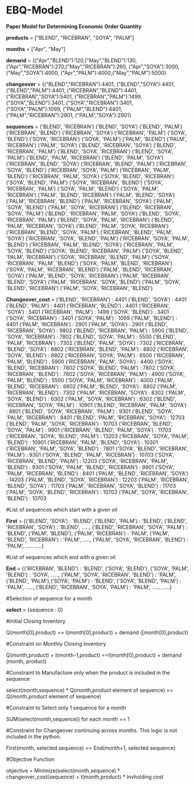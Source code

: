 # EBQ-Model
**Paper Model for Determining Economic Order Quantity**

**products** = ["BLEND", "RICEBRAN", "SOYA", "PALM"]

**months** = ["Apr", "May"]

**demand** = {("Apr","BLEND"):120,("May","BLEND"):130,
          ("Apr","RICEBRAN"):270,("May","RICEBRAN"):260,
          ("Apr","SOYA"):3000,("May","SOYA"):4000,
          ("Apr","PALM"):4000,("May","PALM"):5000}

**changeover** = {("BLEND","RICEBRAN"):4401,
              ("BLEND","SOYA"):4401,
              ("BLEND","PALM"):4401,
              ("RICEBRAN","BLEND"):4401,
              ("RICEBRAN","SOYA"):5401,
              ("RICEBRAN","PALM"):1499,
              ("SOYA","BLEND"):3401,
              ("SOYA","RICEBRAN"):3401,
              ("SOYA","PALM"):1099,
              ("PALM","BLEND"):4401,
              ("PALM","RICEBRAN"):2901,
              ("PALM","SOYA"):2901}
			  
**sequences** = ('BLEND', 'RICEBRAN')
('BLEND', 'SOYA')
('BLEND', 'PALM')
('RICEBRAN', 'BLEND')
('RICEBRAN', 'SOYA')
('RICEBRAN', 'PALM')
('SOYA', 'BLEND')
('SOYA', 'RICEBRAN')
('SOYA', 'PALM')
('PALM', 'BLEND')
('PALM', 'RICEBRAN')
('PALM', 'SOYA')
('BLEND', 'RICEBRAN', 'SOYA')
('BLEND', 'RICEBRAN', 'PALM')
('BLEND', 'SOYA', 'RICEBRAN')
('BLEND', 'SOYA', 'PALM')
('BLEND', 'PALM', 'RICEBRAN')
('BLEND', 'PALM', 'SOYA')
('RICEBRAN', 'BLEND', 'SOYA')
('RICEBRAN', 'BLEND', 'PALM')
('RICEBRAN', 'SOYA', 'BLEND')
('RICEBRAN', 'SOYA', 'PALM')
('RICEBRAN', 'PALM', 'BLEND')
('RICEBRAN', 'PALM', 'SOYA')
('SOYA', 'BLEND', 'RICEBRAN')
('SOYA', 'BLEND', 'PALM')
('SOYA', 'RICEBRAN', 'BLEND')
('SOYA', 'RICEBRAN', 'PALM')
('SOYA', 'PALM', 'BLEND')
('SOYA', 'PALM', 'RICEBRAN')
('PALM', 'BLEND', 'RICEBRAN')
('PALM', 'BLEND', 'SOYA')
('PALM', 'RICEBRAN', 'BLEND')
('PALM', 'RICEBRAN', 'SOYA')
('PALM', 'SOYA', 'BLEND')
('PALM', 'SOYA', 'RICEBRAN')
('BLEND', 'RICEBRAN', 'SOYA', 'PALM')
('BLEND', 'RICEBRAN', 'PALM', 'SOYA')
('BLEND', 'SOYA', 'RICEBRAN', 'PALM')
('BLEND', 'SOYA', 'PALM', 'RICEBRAN')
('BLEND', 'PALM', 'RICEBRAN', 'SOYA')
('BLEND', 'PALM', 'SOYA', 'RICEBRAN')
('RICEBRAN', 'BLEND', 'SOYA', 'PALM')
('RICEBRAN', 'BLEND', 'PALM', 'SOYA')
('RICEBRAN', 'SOYA', 'BLEND', 'PALM')
('RICEBRAN', 'SOYA', 'PALM', 'BLEND')
('RICEBRAN', 'PALM', 'BLEND', 'SOYA')
('RICEBRAN', 'PALM', 'SOYA', 'BLEND')
('SOYA', 'BLEND', 'RICEBRAN', 'PALM')
('SOYA', 'BLEND', 'PALM', 'RICEBRAN')
('SOYA', 'RICEBRAN', 'BLEND', 'PALM')
('SOYA', 'RICEBRAN', 'PALM', 'BLEND')
('SOYA', 'PALM', 'BLEND', 'RICEBRAN')
('SOYA', 'PALM', 'RICEBRAN', 'BLEND')
('PALM', 'BLEND', 'RICEBRAN', 'SOYA')
('PALM', 'BLEND', 'SOYA', 'RICEBRAN')
('PALM', 'RICEBRAN', 'BLEND', 'SOYA')
('PALM', 'RICEBRAN', 'SOYA', 'BLEND')
('PALM', 'SOYA', 'BLEND', 'RICEBRAN')
('PALM', 'SOYA', 'RICEBRAN', 'BLEND')

**Changeover_cost** = ('BLEND', 'RICEBRAN')  :  4401
('BLEND', 'SOYA')  :  4401
('BLEND', 'PALM')  :  4401
('RICEBRAN', 'BLEND')  :  4401
('RICEBRAN', 'SOYA')  :  5401
('RICEBRAN', 'PALM')  :  1499
('SOYA', 'BLEND')  :  3401
('SOYA', 'RICEBRAN')  :  3401
('SOYA', 'PALM')  :  1099
('PALM', 'BLEND')  :  4401
('PALM', 'RICEBRAN')  :  2901
('PALM', 'SOYA')  :  2901
('BLEND', 'RICEBRAN', 'SOYA')  :  9802
('BLEND', 'RICEBRAN', 'PALM')  :  5900
('BLEND', 'SOYA', 'RICEBRAN')  :  7802
('BLEND', 'SOYA', 'PALM')  :  5500
('BLEND', 'PALM', 'RICEBRAN')  :  7302
('BLEND', 'PALM', 'SOYA')  :  7302
('RICEBRAN', 'BLEND', 'SOYA')  :  8802
('RICEBRAN', 'BLEND', 'PALM')  :  8802
('RICEBRAN', 'SOYA', 'BLEND')  :  8802
('RICEBRAN', 'SOYA', 'PALM')  :  6500
('RICEBRAN', 'PALM', 'BLEND')  :  5900
('RICEBRAN', 'PALM', 'SOYA')  :  4400
('SOYA', 'BLEND', 'RICEBRAN')  :  7802
('SOYA', 'BLEND', 'PALM')  :  7802
('SOYA', 'RICEBRAN', 'BLEND')  :  7802
('SOYA', 'RICEBRAN', 'PALM')  :  4900
('SOYA', 'PALM', 'BLEND')  :  5500
('SOYA', 'PALM', 'RICEBRAN')  :  4000
('PALM', 'BLEND', 'RICEBRAN')  :  8802
('PALM', 'BLEND', 'SOYA')  :  8802
('PALM', 'RICEBRAN', 'BLEND')  :  7302
('PALM', 'RICEBRAN', 'SOYA')  :  8302
('PALM', 'SOYA', 'BLEND')  :  6302
('PALM', 'SOYA', 'RICEBRAN')  :  6302
('BLEND', 'RICEBRAN', 'SOYA', 'PALM')  :  10901
('BLEND', 'RICEBRAN', 'PALM', 'SOYA')  :  8801
('BLEND', 'SOYA', 'RICEBRAN', 'PALM')  :  9301
('BLEND', 'SOYA', 'PALM', 'RICEBRAN')  :  8401
('BLEND', 'PALM', 'RICEBRAN', 'SOYA')  :  12703
('BLEND', 'PALM', 'SOYA', 'RICEBRAN')  :  10703
('RICEBRAN', 'BLEND', 'SOYA', 'PALM')  :  9901
('RICEBRAN', 'BLEND', 'PALM', 'SOYA')  :  11703
('RICEBRAN', 'SOYA', 'BLEND', 'PALM')  :  13203
('RICEBRAN', 'SOYA', 'PALM', 'BLEND')  :  10901
('RICEBRAN', 'PALM', 'BLEND', 'SOYA')  :  10301
('RICEBRAN', 'PALM', 'SOYA', 'BLEND')  :  7801
('SOYA', 'BLEND', 'RICEBRAN', 'PALM')  :  9301
('SOYA', 'BLEND', 'PALM', 'RICEBRAN')  :  10703
('SOYA', 'RICEBRAN', 'BLEND', 'PALM')  :  12203
('SOYA', 'RICEBRAN', 'PALM', 'BLEND')  :  9301
('SOYA', 'PALM', 'BLEND', 'RICEBRAN')  :  9901
('SOYA', 'PALM', 'RICEBRAN', 'BLEND')  :  8401
('PALM', 'BLEND', 'RICEBRAN', 'SOYA')  :  14203
('PALM', 'BLEND', 'SOYA', 'RICEBRAN')  :  12203
('PALM', 'RICEBRAN', 'BLEND', 'SOYA')  :  11703
('PALM', 'RICEBRAN', 'SOYA', 'BLEND')  :  11703
('PALM', 'SOYA', 'BLEND', 'RICEBRAN')  :  10703
('PALM', 'SOYA', 'RICEBRAN', 'BLEND')  :  10703

#List of sequences which start with a given oil

**First** = {('BLEND', 'SOYA') : 'BLEND', 
         ('BLEND', 'PALM') : 'BLEND',
         ('BLEND', 'RICEBRAN', 'SOYA') : 'BLEND', 
         ....., 
         ('BLEND', 'RICEBRAN', 'SOYA', 'PALM') : 'BLEND',
         ('PALM', 'BLEND'), ('PALM', 'RICEBRAN') : 'PALM',
         ('PALM', 'BLEND', 'RICEBRAN') : 'PALM',
         ....., 
         ('PALM', 'SOYA', 'RICEBRAN', 'BLEND') : 'PALM',
         .....
         .....}


#List of sequences which end with a given oil

**End** = {('RICEBRAN', 'BLEND') : 'BLEND', 
       ('SOYA', 'BLEND'), ('SOYA', 'PALM', 'BLEND') : 'SOYA',
       .....,
       ('PALM', 'SOYA', 'RICEBRAN', 'BLEND') : 'PALM',
       ('BLEND', 'PALM'),('SOYA', 'PALM') : 'BLEND',
       ('SOYA', 'BLEND', 'PALM') : 'PALM',
       .....,
       ('BLEND', 'RICEBRAN', 'SOYA', 'PALM') : 'PALM',
       .....,
       .....}

#Selection of sequence for a month

**select** = {sequence : 0}

#Initial Closing Inventory

Q(month[0],product) == I(month[0],product) + demand ([month[0],product)

#Constraint on Monthly Closing Inventory

Q(month,product) + I(month-1,product) ==I(month[0],product) + demand (month, product)

#Constraint to Manufacture only when the product is included in the sequence

select(month,sequence) * Q(month,product element of sequence) == Q(month,product element of sequence)

#Constraint to Select only 1 sequence for a month

SUM(select(month,sequence)) for each month == 1

#Constraint for Changeover continuing across months. This logic is not included in the python.

First(month, selected sequence) == End(month+1, selected sequence) 

#Objective Function

objective = Minimize(select(month,sequence) * changeover_cost(sequence) + I(month,product) * Invholding cost
